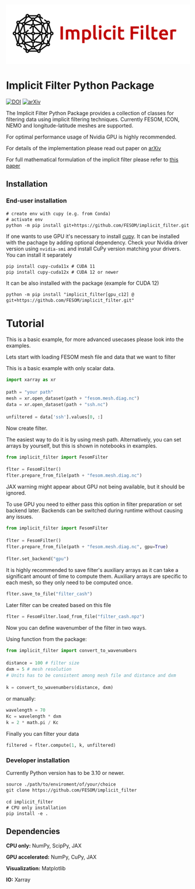 
![Logo](logo.png)

# Implicit Filter Python Package

[![DOI](https://zenodo.org/badge/DOI/10.5281/zenodo.10907365.svg)](https://doi.org/10.5281/zenodo.10907365)
[![arXiv](https://img.shields.io/badge/arXiv-2404.07398-b31b1b.svg)](https://arxiv.org/abs/2404.07398)

The Implicit Filter Python Package provides a collection of classes for filtering data using implicit filtering techniques.
Currently FESOM, ICON, NEMO and longitude-latitude meshes are supported.

For optimal performance usage of Nvidia GPU is highly recommended.

For details of the implementation please read out paper on [arXiv](https://arxiv.org/abs/2404.07398)

For full mathematical formulation of the implicit filter please refer to [this paper](http://dx.doi.org/10.1029/2023MS003946)
## Installation 

### End-user installation

```shell
# create env with cupy (e.g. from Conda)
# activate env
python -m pip install git+https://github.com/FESOM/implicit_filter.git
```

If one wants to use GPU it's necessary to install [cupy](https://cupy.dev/). It can be installed with the pachage by adding optional dependency. Check your Nvidia driver version using `nvidia-smi` and install CuPy version matching your drivers. You can install it separately 
```shell
pip install cupy-cuda11x # CUDA 11 
pip install cupy-cuda12x # CUDA 12 or newer
```
It can be also installed with the package (example for CUDA 12)
```shell
python -m pip install "implicit_filter[gpu_c12] @ git+https://github.com/FESOM/implicit_filter.git"
```

# Tutorial

This is a basic example, for more advanced usecases please look into the examples. 

Lets start with loading FESOM mesh file and data that we want to filter

This is a basic example with only scalar data.
```python
import xarray as xr

path = "your path"
mesh = xr.open_dataset(path + "fesom.mesh.diag.nc")
data = xr.open_dataset(path + "ssh.nc")

unfiltered = data['ssh'].values[0, :]
```

Now create filter.

The easiest way to do it is by using mesh path. Alternatively, you can set arrays by yourself, but this is shown in notebooks in examples.

```python
from implicit_filter import FesomFilter 

flter = FesomFilter()
flter.prepare_from_file(path + "fesom.mesh.diag.nc")
```
JAX warning might appear about GPU not being available, but it should be ignored. 


To use GPU you need to either pass this option in filter preparation or set backend later. Backends can be switched during runtime without causing any issues. 
```python
from implicit_filter import FesomFilter 

flter = FesomFilter()
flter.prepare_from_file(path + "fesom.mesh.diag.nc", gpu=True)

flter.set_backend("gpu")
```

It is highly recommended to save filter's auxiliary arrays as it can take a significant amount of time to compute them.
Auxiliary arrays are specific to each mesh, so they only need to be computed once.

```python
flter.save_to_file("filter_cash")
```

Later filter can be created based on this file

```python
flter = FesomFilter.load_from_file("filter_cash.npz")
```

Now you can define wavenumber of the filter in two ways.

Using function from the package:

```python
from implicit_filter import convert_to_wavenumbers

distance = 100 # filter size 
dxm = 5 # mesh resolution 
# Units has to be consistent among mesh file and distance and dxm

k = convert_to_wavenumbers(distance, dxm)
```

or manually:

```python
wavelength = 70
Kc = wavelength * dxm
k = 2 * math.pi / Kc
```

Finally you can filter your data

```python
filtered = flter.compute(1, k, unfiltered)
```

### Developer installation

Currently Python version has to be 3.10 or newer. 
```shell
source ./path/to/enviroment/of/your/choice
git clone https://github.com/FESOM/implicit_filter

cd implicit_filter
# CPU only installation
pip install -e .
```

## Dependencies

**CPU only:** NumPy, ScipPy, JAX

**GPU accelerated:** NumPy, CuPy, JAX

**Visualization:** Matplotlib

**IO:** Xarray
